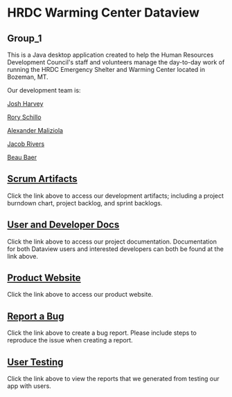 # HRDC Warming Center Dataview
## Group_1

This is a Java desktop application created to help the Human Resources Development Council's
staff and volunteers manage the day-to-day work of running the HRDC Emergency Shelter and Warming Center 
located in Bozeman, MT.

Our development team is:

[Josh Harvey](https://github.com/DrDisturbance) 

[Rory Schillo](https://github.com/Slenderslayer88)

[Alexander Maliziola](https://github.com/alex-maliziola)

[Jacob Rivers](https://github.com/SejongKadonk)

[Beau Baer](https://github.com/beau101023)

## [Scrum Artifacts](https://docs.google.com/spreadsheets/d/1Oyx7-2_0yhPrCHu9osiuxcJzwANCnDAiDX2WRpGd_wk/edit?usp=sharing)
Click the link above to access our development artifacts; 
including a project burndown chart, project backlog, and sprint backlogs.
## [User and Developer Docs](https://docs.google.com/document/d/1NFg2_1X0lsAy_qRDhNyk6lcxtxBhPvKlntXFOtWWhFw/edit?usp=sharing)
Click the link above to access our project documentation. 
Documentation for both Dataview users and interested developers can both be found at the link above.
## [Product Website](https://423s24.github.io/Group_1/)
Click the link above to access our product website.
## [Report a Bug](https://github.com/423s24/Group_1/issues/new)
Click the link above to create a bug report. Please include steps to reproduce the issue when creating a report.
## [User Testing](https://docs.google.com/document/d/1cAp83rY2dSRZ6mS_YBoBAt__XtqurGVu0dn4eoxqte4/edit?usp=sharing)
Click the link above to view the reports that we generated from testing our app with users.